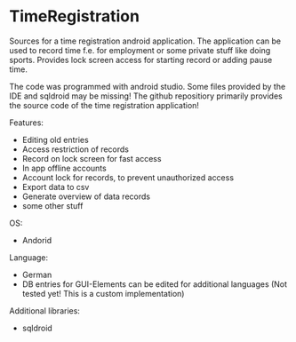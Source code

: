 # TimeRegistration
Sources for a time registration android application. 
The application can be used to record time f.e. for employment or some private stuff like doing sports.
Provides lock screen access for starting record or adding pause time. 

The code was programmed with android studio. Some files provided by the IDE and sqldroid may be missing! The github repositiory primarily provides the source code of the time registration application!


Features:
  * Editing old entries
  * Access restriction of records
  * Record on lock screen for fast access
  * In app offline accounts
  * Account lock for records, to prevent unauthorized access
  * Export data to csv
  * Generate overview of data records
  * some other stuff 


OS:
  * Andorid

Language:
  * German
  * DB entries for GUI-Elements can be edited for additional languages (Not tested yet! This is a custom implementation)

Additional libraries:
  * sqldroid
